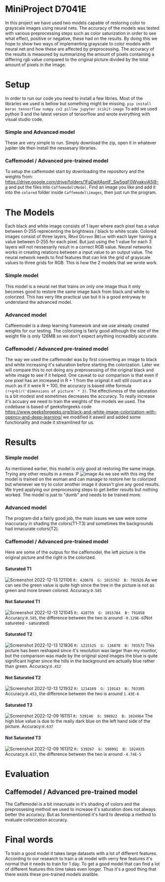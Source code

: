 # MiniProject D7041E

In this project we have used two models capable of restoring color to grayscale images using neural nets. The accuracy of the models was tested with various preprocessing steps such as color saturization in order to see what effect, positive or negative, these had on the results. By doing this we hope to show two ways of implementing grayscale to color models with neural net and how these are affected by preprocessing. The accuracy of the results is measured by summarizing the amount of pixels containing a differing rgb value compared to the original picture divided by the total amount of pixels in the image.



# Setup
In order to run our code you need to install a few libries. Most of the libraries we used is bellow but something might be missing.
`pip install keras tensorflow numpy cv2 pillow jupyter scikit-image` To add we used python 3 and the latest version of tensorflow and wrote everything with visual studio code.

### Simple and Advanced model
These are very simple to run. Simply download the zip, open it in whatever jupiter ide then install the nessesary libraries.

### Caffemodel / Advanced pre-trained model
To setup the caffemodel start by downloading the repository and the weights from: https://drive.google.com/drive/folders/1FaDajjtAsntF_Sw5gqF0WyakviA5l8-a and 
put the files into `Caffemodel\Model`. Find an image you like and add it into the `colored` folder inside `Caffemodel\images`, then just run the program. 



# The Models
Each black and white image consists of 1 layer where each pixel has a value between 0-255 reprecenting the brightness / black to white scale. Colored images consist of three layers, R`Red` G`Green` B`Blue` with each layer having a value between 0-255 for each pixel. But just using the 1 value for each 3 layers will not nessesarily result in a correct RGB value. Neural networks works in creating relations between a input value to an output value. The neural network needs to find features that can link the grid of grayscale values to three grids for RGB. This is how the 2 models that we wrote work.

### Simple model
This model is a neural net that trains on only one image thus it only becomes good to restore the same image back from black and white to colorized. This has very litte practical use but it is a good entryway to understand the advanced model.

### Advanced model
Caffeemodel is a deep learning framework and we use already created weights for our testing. The colorizing is fairly good although the size of the weight file is only 126MB so we don't expect anything increadibly accurate.

### Caffemodel / Advanced pre-trained model

The way we used the caffemodel was by first converting an image to black and white increasing it's saturation before starting the colorization. Later we will compare this to not doing any preprosessing of the original black and white image to see if it helped. One caveat to our comparison is that even if one pixel has an increased in R + 1 from the original it will still count as a much as if it were R + 100, the accuracy is based othe formula `(r+g+b)/('dimensions of picture' * 3)`. The effectivness of the saturation is a bit modest and sometimes decreases the accuracy. To really increase it's accuary we need to train the weights of the models we used.
The codebase is based of geeksforgeeks code https://www.geeksforgeeks.org/black-and-white-image-colorization-with-opencv-and-deep-learning/ we modified it aswell and added some functionality and made it streamlined for us.

# Results

### Simple model
As mentioned earlier, this model is only good at restoring the same image. Trying any other results in a mess :P
![image](https://user-images.githubusercontent.com/61740233/207275768-096ab527-b976-41b8-a91e-5ecf4960f06b.png)
As we see with this img the model is trained on the woman and can manage to restore her to colorized but whenever we try to color another image it doesn't give any good results. We tryed applying our preprocessing steps to get better results but nothing worked. The model is just to "dumb" and needs to be trained more.


### Advanced model
The program did a fairly good job, the main issues we saw were some inaccuracy in shading the colors(T1-T3) and sometimes the backgrounds had innacurate colors(T2). 

### Caffemodel / Advanced pre-trained model
Here are some of the outpus for the caffemodel, the left picture is the original picture and the right is the colorized.

#### Saturated T1
![Screenshot 2022-12-13 121106](https://user-images.githubusercontent.com/120106208/207303043-14d3f8b4-5fcb-4589-83c5-084bc53e6d65.png)
`R: 420678  G: 1015762  B: 791926`
As we can see the green value is quite high since the tree in the picture is not as green and more brown colored.
Accuracy:`0.585`
#### Not Saturated T1
![Screenshot 2022-12-13 121045](https://user-images.githubusercontent.com/120106208/207302957-615ac633-6ca6-4e68-a79c-29028006b905.png)
`R: 420759  G: 1015784  B: 791858`
Accuracy:`0.585`, the difference between the two is around `-9.129E-6`(Not satureted - saturated)
#### Saturated T2

![Screenshot 2022-12-13 121836](https://user-images.githubusercontent.com/120106208/207304257-22edaeb4-0d9c-4bfe-bb91-7483c5b89c0d.png)
`R: 1215525  G: 116878  B: 703572`
This picture has been reshaped since it's resolution was larger than my montior, but the comparison was made by the original sized images  the blue is quite significant higher since the hills in the background are actually blue rather than green.
Accuracy:`0.452`

#### Not Saturated T2
![Screenshot 2022-12-13 121932](https://user-images.githubusercontent.com/120106208/207304389-dad1697b-7f9a-42d9-96f2-3ad795a6d0d6.png)
`R: 1214169  G: 119143  B: 703305`
Accuracy:`0.453`, the difference between the two is around `1.43E-6`


#### Saturated T3
![Screenshot 2022-12-09 161151](https://user-images.githubusercontent.com/120106208/206735776-d5c6e35b-9c78-4f3c-8e02-dab9cc25038e.png)
`R: 539146  G: 598922  B: 1024964`
The high blue value is due to the really dark blue on the left hand side of the picture. Accuracy:`0.637`

#### Not Saturated T3
![Screenshot 2022-12-09 161312](https://user-images.githubusercontent.com/120106208/206735892-bdfcd25a-92d1-44c0-b7ae-d2313139c748.png)
`R: 539267  G: 598991  B: 1024935`
Accuracy:`0.637`, the difference between the two is around `-4.74E-5`

# Evaluation
## Caffemodel / Advanced pre-trained model
The Caffemodel is a bit innacruate in it's shading of colors and the preprossesing method we used to increase it's saturation does not always better the accuracy. But as forementioned it's hard to develop a method to evaluate colorization accuracy.

# Final words
To train a good model it takes large datasets with a lot of different features. According to our research to train a ok model with verry few features it's normal that it needs to train for 1 day. To get a good model that can find a lot of different features this time takes even longer. Thus it's a good thing that there exists these pre-trained models avalible.

